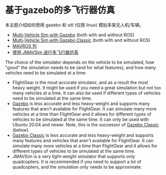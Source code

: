 # 基于gazebo的多飞行器仿真

本主题介绍如何使用 gazebo 和 sitl (仅限 linux) 模拟多架无人机/车辆。
- [Multi-Vehicle Sim with Gazebo](../sim_gazebo_gz/multi_vehicle_simulation.md) (both with and without ROS)
- [Multi-Vehicle Sim with Gazebo Classic](../sim_gazebo_classic/multi_vehicle_simulation_gazebo.md) (both with and without ROS)
- [MAVROS 包](../simulation/multi_vehicle_flightgear.md)
- [使用 JMAVSim 进行多飞行器仿真](../simulation/multi_vehicle_jmavsim.md)

The choice of the simulator depends on the vehicle to be simulated, how "good" the simulation needs to be (and for what features), and how many vehicles need to be simulated at a time:

- FlightGear is the most accurate simulator, and as a result the most heavy weight. It might be used if you need a great simulation but not too many vehicles at a time. It can also be used if different types of vehicles need to be simulated at the same time.
- [Gazebo](../sim_gazebo_gz/README.md) is less accurate and less heavy-weight and supports many features that aren't available for FlightGear. It can simulate many more vehicles at a time than FlightGear and it allows for different types of vehicles to be simulated at the same time. It can only be used with Ubuntu 20.04 and newer. Note, this is the successor of [Gazebo Classic](../sim_gazebo_classic/README.md) (below).
- [Gazebo Classic](../sim_gazebo_classic/README.md) is less accurate and less heavy-weight and supports many features and vehicles that aren't available for FlightGear. It can simulate many more vehicles at a time than FlightGear and it allows for different types of vehicles to be simulated at the same time.
- JMAVSim is a very light-weight simulator that supports only quadcopters. It is recommended if you need to support a lot of quadcopters, and the simulation only needs to be approximate.